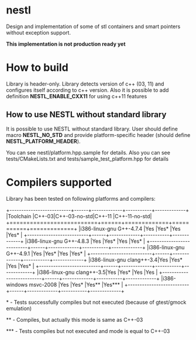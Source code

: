 nestl
=====

Design and implementation of some of stl containers and smart pointers without exception support.

**This implementation is not production ready yet**


How to build
============
Library is header-only. Library detects version of c++ (03, 11) and configures itself according to c++ version.
Also it is possible to add definition **NESTL_ENABLE_CXX11** for using c++11 features


How to use NESTL without standard library
-----------------------------------------
It is possible to use NESTL without standard library.
User should define macro **NESTL_NO_STD**
and provide platform-specific header (should define **NESTL_PLATFORM_HEADER**).

You can see nestl/platform.hpp.sample for details.
Also you can see tests/CMakeLists.txt and tests/sample_test_platform.hpp for details


Compilers supported
===================

Library has been tested on following platforms and compilers:

+--------------------------+------+-------------+-----------+-------------+
|Toolchain                 |C++-03|C++-03-no-std|C++-11     |C++-11-no-std|
+==========================+======+=============+===========+=============+
|i386-linux-gnu G++-4.7.4  |Yes   |Yes*         |Yes        |Yes*         |
+--------------------------+------+-------------+-----------+-------------+
|i386-linux-gnu G++-4.8.3  |Yes   |Yes*         |Yes        |Yes*         |
+--------------------------+------+-------------+-----------+-------------+
|i386-linux-gnu G++-4.9.1  |Yes   |Yes*         |Yes        |Yes*         |
+--------------------------+------+-------------+-----------+-------------+
|i386-linux-gnu clang++-3.4|Yes   |Yes*         |Yes        |Yes*         |
+--------------------------+------+-------------+-----------+-------------+
|i386-linux-gnu clang++-3.5|Yes   |Yes*         |Yes        |Yes          |
+--------------------------+------+-------------+-----------+-------------+
|i386-windows msvc-2008    |Yes   |Yes*         |Yes**      |Yes***       |
+--------------------------+------+-------------+-----------+-------------+

\* - Tests successfully compiles but not executed (because of gtest/gmock emulation)

\*\* - Compiles, but actually this mode is same as C++-03

\*\*\* - Tests compiles but not executed and mode is equal to C++-03
